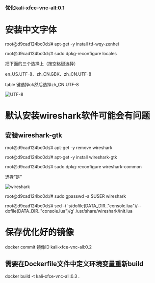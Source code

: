 ### 优化kali-xfce-vnc-all:0.1

# 安装中文字体

root@d9cad124bc0d:/# apt-get -y install ttf-wqy-zenhei

root@d9cad124bc0d:/# sudo dpkg-reconfigure locales

把下面的三个选择上（按空格键选择）

en_US.UTF-8、zh_CN.GBK、zh_CN.UTF-8


table 键选择ok然后选择zh_CN.UTF-8

![UTF-8](/png/UTF-8.png)


# 默认安装wireshark软件可能会有问题

## 安装wireshark-gtk

root@d9cad124bc0d:/# apt-get -y remove wireshark

root@d9cad124bc0d:/# apt-get -y install wireshark-gtk

root@d9cad124bc0d:/# sudo dpkg-reconfigure wireshark-common  

选择“是”

![wireshark](/png/wireshark.png)

root@d9cad124bc0d:/# sudo gpasswd -a $USER wireshark

root@d9cad124bc0d:/# sed -i 's/dofile(DATA_DIR.."console.lua")/--dofile(DATA_DIR.."console.lua")/g' /usr/share/wireshark/init.lua


# 保存优化好的镜像

docker commit 镜像ID  kali-xfce-vnc-all:0.2

## 需要在Dockerfile文件中定义环境变量重新build

docker build -t kali-xfce-vnc-all:0.3 .